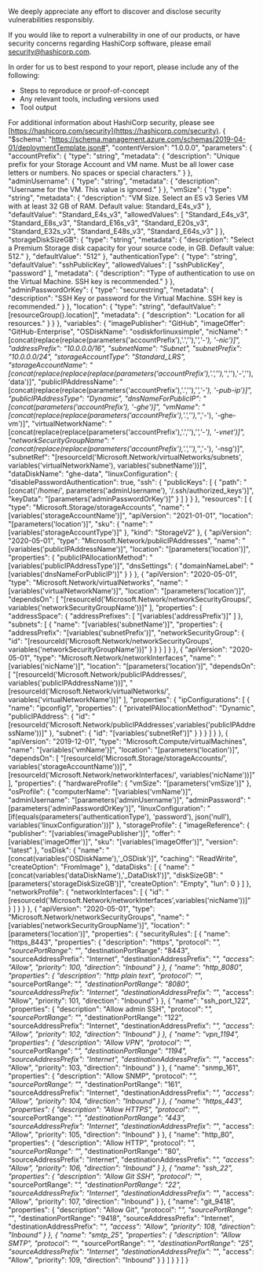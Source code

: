 We deeply appreciate any effort to discover and disclose security vulnerabilities responsibly.

If you would like to report a vulnerability in one of our products, or have security concerns regarding HashiCorp software, please email [security@hashicorp.com](mailto:security@hashicorp.com).

In order for us to best respond to your report, please include any of the following:

* Steps to reproduce or proof-of-concept
* Any relevant tools, including versions used
* Tool output

For additional information about HashiCorp security, please see [https://hashicorp.com/security](https://hashicorp.com/security).
{
  "$schema": "https://schema.management.azure.com/schemas/2019-04-01/deploymentTemplate.json#",
  "contentVersion": "1.0.0.0",
  "parameters": {
    "accountPrefix": {
      "type": "string",
      "metadata": {
        "description": "Unique prefix for your Storage Account and VM name. Must be all lower case letters or numbers. No spaces or special characters."
      }
    },
    "adminUsername": {
      "type": "string",
      "metadata": {
        "description": "Username for the VM. This value is ignored."
      }
    },
    "vmSize": {
      "type": "string",
      "metadata": {
        "description": "VM Size. Select an ES v3 Series VM with at least 32 GB of RAM. Default value: Standard_E4s_v3"
      },
      "defaultValue": "Standard_E4s_v3",
      "allowedValues": [
        "Standard_E4s_v3",
        "Standard_E8s_v3",
        "Standard_E16s_v3",
        "Standard_E20s_v3",
        "Standard_E32s_v3",
        "Standard_E48s_v3",
        "Standard_E64s_v3"
      ]
    },
    "storageDiskSizeGB": {
      "type": "string",
      "metadata": {
        "description": "Select a Premium Storage disk capacity for your source code, in GB. Default value: 512."
      },
      "defaultValue": "512"
    },
    "authenticationType": {
      "type": "string",
      "defaultValue": "sshPublicKey",
      "allowedValues": [
        "sshPublicKey",
        "password"
      ],
      "metadata": {
        "description": "Type of authentication to use on the Virtual Machine. SSH key is recommended."
      }
    },
    "adminPasswordOrKey": {
      "type": "securestring",
      "metadata": {
        "description": "SSH Key or password for the Virtual Machine. SSH key is recommended."
      }
    },
    "location": {
      "type": "string",
      "defaultValue": "[resourceGroup().location]",
      "metadata": {
        "description": "Location for all resources."
      }
    }
  },
  "variables": {
    "imagePublisher": "GitHub",
    "imageOffer": "GitHub-Enterprise",
    "OSDiskName": "osdiskforlinuxsimple",
    "nicName": "[concat(replace(replace(parameters('accountPrefix'),'.',''),'_','-'), '-nic')]",
    "addressPrefix": "10.0.0.0/16",
    "subnetName": "Subnet",
    "subnetPrefix": "10.0.0.0/24",
    "storageAccountType": "Standard_LRS",
    "storageAccountName": "[concat(replace(replace(replace(parameters('accountPrefix'),'.',''),'_',''),'-',''), 'data')]",
    "publicIPAddressName": "[concat(replace(replace(parameters('accountPrefix'),'.',''),'_','-'), '-pub-ip')]",
    "publicIPAddressType": "Dynamic",
    "dnsNameForPublicIP": "[concat(parameters('accountPrefix'), '-ghe')]",
    "vmName": "[concat(replace(replace(parameters('accountPrefix'),'.',''),'_','-'), '-ghe-vm')]",
    "virtualNetworkName": "[concat(replace(replace(parameters('accountPrefix'),'.',''),'_','-'), '-vnet')]",
    "networkSecurityGroupName": "[concat(replace(replace(parameters('accountPrefix'),'.',''),'_','-'), '-nsg')]",
    "subnetRef": "[resourceId('Microsoft.Network/virtualNetworks/subnets', variables('virtualNetworkName'), variables('subnetName'))]",
    "dataDiskName": "ghe-data",
    "linuxConfiguration": {
      "disablePasswordAuthentication": true,
      "ssh": {
        "publicKeys": [
          {
            "path": "[concat('/home/', parameters('adminUsername'), '/.ssh/authorized_keys')]",
            "keyData": "[parameters('adminPasswordOrKey')]"
          }
        ]
      }
    }
  },
  "resources": [
    {
      "type": "Microsoft.Storage/storageAccounts",
      "name": "[variables('storageAccountName')]",
      "apiVersion": "2021-01-01",
      "location": "[parameters('location')]",
      "sku": {
        "name": "[variables('storageAccountType')]"
      },
      "kind": "StorageV2"
    },
    {
      "apiVersion": "2020-05-01",
      "type": "Microsoft.Network/publicIPAddresses",
      "name": "[variables('publicIPAddressName')]",
      "location": "[parameters('location')]",
      "properties": {
        "publicIPAllocationMethod": "[variables('publicIPAddressType')]",
        "dnsSettings": {
          "domainNameLabel": "[variables('dnsNameForPublicIP')]"
        }
      }
    },
    {
      "apiVersion": "2020-05-01",
      "type": "Microsoft.Network/virtualNetworks",
      "name": "[variables('virtualNetworkName')]",
      "location": "[parameters('location')]",
      "dependsOn": [
        "[resourceId('Microsoft.Network/networkSecurityGroups/', variables('networkSecurityGroupName'))]"
      ],
      "properties": {
        "addressSpace": {
          "addressPrefixes": [
            "[variables('addressPrefix')]"
          ]
        },
        "subnets": [
          {
            "name": "[variables('subnetName')]",
            "properties": {
              "addressPrefix": "[variables('subnetPrefix')]",
              "networkSecurityGroup": {
                "id": "[resourceId('Microsoft.Network/networkSecurityGroups', variables('networkSecurityGroupName'))]"
              }
            }
          }
        ]
      }
    },
    {
      "apiVersion": "2020-05-01",
      "type": "Microsoft.Network/networkInterfaces",
      "name": "[variables('nicName')]",
      "location": "[parameters('location')]",
      "dependsOn": [
        "[resourceId('Microsoft.Network/publicIPAddresses/', variables('publicIPAddressName'))]",
        "[resourceId('Microsoft.Network/virtualNetworks/', variables('virtualNetworkName'))]"
      ],
      "properties": {
        "ipConfigurations": [
          {
            "name": "ipconfig1",
            "properties": {
              "privateIPAllocationMethod": "Dynamic",
              "publicIPAddress": {
                "id": "[resourceId('Microsoft.Network/publicIPAddresses',variables('publicIPAddressName'))]"
              },
              "subnet": {
                "id": "[variables('subnetRef')]"
              }
            }
          }
        ]
      }
    },
    {
      "apiVersion": "2019-12-01",
      "type": "Microsoft.Compute/virtualMachines",
      "name": "[variables('vmName')]",
      "location": "[parameters('location')]",
      "dependsOn": [
        "[resourceId('Microsoft.Storage/storageAccounts/', variables('storageAccountName'))]",
        "[resourceId('Microsoft.Network/networkInterfaces/', variables('nicName'))]"
      ],
      "properties": {
        "hardwareProfile": {
          "vmSize": "[parameters('vmSize')]"
        },
        "osProfile": {
          "computerName": "[variables('vmName')]",
          "adminUsername": "[parameters('adminUsername')]",
          "adminPassword": "[parameters('adminPasswordOrKey')]",
          "linuxConfiguration": "[if(equals(parameters('authenticationType'), 'password'), json('null'), variables('linuxConfiguration'))]"
        },
        "storageProfile": {
          "imageReference": {
            "publisher": "[variables('imagePublisher')]",
            "offer": "[variables('imageOffer')]",
            "sku": "[variables('imageOffer')]",
            "version": "latest"
          },
          "osDisk": {
            "name": "[concat(variables('OSDiskName'),'_OSDisk')]",
            "caching": "ReadWrite",
            "createOption": "FromImage"
          },
          "dataDisks": [
            {
              "name": "[concat(variables('dataDiskName'),'_DataDisk1')]",
              "diskSizeGB": "[parameters('storageDiskSizeGB')]",
              "createOption": "Empty",
              "lun": 0
            }
          ]
        },
        "networkProfile": {
          "networkInterfaces": [
            {
              "id": "[resourceId('Microsoft.Network/networkInterfaces',variables('nicName'))]"
            }
          ]
        }
      }
    },
    {
      "apiVersion": "2020-05-01",
      "type": "Microsoft.Network/networkSecurityGroups",
      "name": "[variables('networkSecurityGroupName')]",
      "location": "[parameters('location')]",
      "properties": {
        "securityRules": [
          {
            "name": "https_8443",
            "properties": {
              "description": "https",
              "protocol": "*",
              "sourcePortRange": "*",
              "destinationPortRange": "8443",
              "sourceAddressPrefix": "Internet",
              "destinationAddressPrefix": "*",
              "access": "Allow",
              "priority": 100,
              "direction": "Inbound"
            }
          },
          {
            "name": "http_8080",
            "properties": {
              "description": "http plain text",
              "protocol": "*",
              "sourcePortRange": "*",
              "destinationPortRange": "8080",
              "sourceAddressPrefix": "Internet",
              "destinationAddressPrefix": "*",
              "access": "Allow",
              "priority": 101,
              "direction": "Inbound"
            }
          },
          {
            "name": "ssh_port_122",
            "properties": {
              "description": "Allow admin SSH",
              "protocol": "*",
              "sourcePortRange": "*",
              "destinationPortRange": "122",
              "sourceAddressPrefix": "Internet",
              "destinationAddressPrefix": "*",
              "access": "Allow",
              "priority": 102,
              "direction": "Inbound"
            }
          },
          {
            "name": "vpn_1194",
            "properties": {
              "description": "Allow VPN",
              "protocol": "*",
              "sourcePortRange": "*",
              "destinationPortRange": "1194",
              "sourceAddressPrefix": "Internet",
              "destinationAddressPrefix": "*",
              "access": "Allow",
              "priority": 103,
              "direction": "Inbound"
            }
          },
          {
            "name": "snmp_161",
            "properties": {
              "description": "Allow SNMP",
              "protocol": "*",
              "sourcePortRange": "*",
              "destinationPortRange": "161",
              "sourceAddressPrefix": "Internet",
              "destinationAddressPrefix": "*",
              "access": "Allow",
              "priority": 104,
              "direction": "Inbound"
            }
          },
          {
            "name": "https_443",
            "properties": {
              "description": "Allow HTTPS",
              "protocol": "*",
              "sourcePortRange": "*",
              "destinationPortRange": "443",
              "sourceAddressPrefix": "Internet",
              "destinationAddressPrefix": "*",
              "access": "Allow",
              "priority": 105,
              "direction": "Inbound"
            }
          },
          {
            "name": "http_80",
            "properties": {
              "description": "Allow HTTP",
              "protocol": "*",
              "sourcePortRange": "*",
              "destinationPortRange": "80",
              "sourceAddressPrefix": "Internet",
              "destinationAddressPrefix": "*",
              "access": "Allow",
              "priority": 106,
              "direction": "Inbound"
            }
          },
          {
            "name": "ssh_22",
            "properties": {
              "description": "Allow Git SSH",
              "protocol": "*",
              "sourcePortRange": "*",
              "destinationPortRange": "22",
              "sourceAddressPrefix": "Internet",
              "destinationAddressPrefix": "*",
              "access": "Allow",
              "priority": 107,
              "direction": "Inbound"
            }
          },
          {
            "name": "git_9418",
            "properties": {
              "description": "Allow Git",
              "protocol": "*",
              "sourcePortRange": "*",
              "destinationPortRange": "9418",
              "sourceAddressPrefix": "Internet",
              "destinationAddressPrefix": "*",
              "access": "Allow",
              "priority": 108,
              "direction": "Inbound"
            }
          },
          {
            "name": "smtp_25",
            "properties": {
              "description": "Allow SMTP",
              "protocol": "*",
              "sourcePortRange": "*",
              "destinationPortRange": "25",
              "sourceAddressPrefix": "Internet",
              "destinationAddressPrefix": "*",
              "access": "Allow",
              "priority": 109,
              "direction": "Inbound"
            }
          }
        ]
      }
    }
  ]
}
